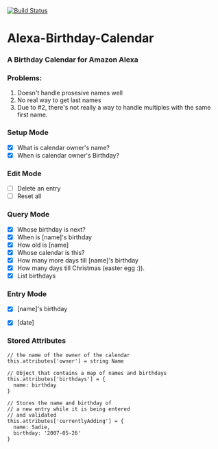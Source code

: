 [![Build Status](https://travis-ci.org/sscinader/Alexa-Birthday-Calendar.svg?branch=master)](https://travis-ci.org/sscinader/Alexa-Birthday-Calendar)
# Alexa-Birthday-Calendar
### A Birthday Calendar for Amazon Alexa

### Problems:
1. Doesn't handle prosesive names well
1. No real way to get last names
1. Due to #2, there's not really a way to handle multiples with the same first name.

### Setup Mode
- [x] What is calendar owner's  name?
- [x] When is calendar owner's Birthday?

### Edit Mode
- [ ] Delete an entry
- [ ] Reset all

### Query Mode
- [x] Whose birthday is next?
- [x] When is [name]'s birthday
- [x] How old is [name]
- [x] Whose calendar is this?
- [x] How many more days till [name]'s birthday
- [x] How many days till Christmas (easter egg :)).
- [x] List birthdays

### Entry Mode
- [x] [name]'s birthday
- [x] [date]


### Stored Attributes

```
// the name of the owner of the calendar
this.attributes['owner'] = string Name

// Object that contains a map of names and birthdays
this.attributes['birthdays'] = {
  name: birthday
}

// Stores the name and birthday of
// a new entry while it is being entered
// and validated
this.attributes['currentlyAdding'] = {
  name: Sadie,
  birthday: '2007-05-26'
}
```
